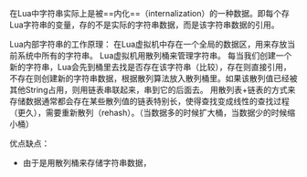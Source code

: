 在Lua中字符串实际上是被==内化==（internalization）的一种数据。即每个存Lua字符串的变量，存的不是实际的字符串数据，而是该字符串数据的引用。

Lua内部字符串的工作原理：
	在Lua虚拟机中存在一个全局的数据区，用来存放当前系统中所有的字符串。
	Lua虚拟机用散列桶来管理字符串。
	每当我们创建一个新的字符串，Lua会先到桶里去找是否存在该字符串（比较），存在则直接引用，不存在则创建新的字符串数据，根据散列算法放入散列桶里。如果该散列值已经被其他String占用，则用链表串联起来，串到它的后面去。
	用散列表+链表的方式来存储数据通常都会存在某些散列值的链表特别长，使得查找变成线性的查找过程（更久），需要重新散列（rehash）。（当数据多的时候扩大桶，当数据少的时候缩小桶）


优点缺点：
- 由于是用散列桶来存储字符串数据，